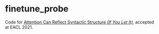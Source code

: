 # finetune_probe

Code for [Attention Can Reflect Syntactic Structure *(If You Let It)*](https://arxiv.org/pdf/2101.10927.pdf), accepted at EACL 2021.
